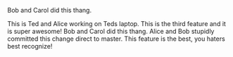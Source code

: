 Bob and Carol did this thang.

This is Ted and Alice working on Teds laptop.
This is the third feature and it is super awesome!
Bob and Carol did this thang.
Alice and Bob stupidly committed this change direct to master.
This feature is the best, you haters best recognize!
